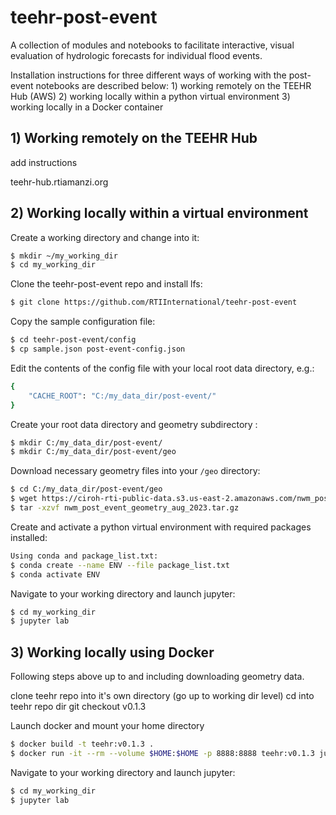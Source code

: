# teehr-post-event
A collection of modules and notebooks to facilitate interactive, visual evaluation of hydrologic forecasts for individual flood events.  

Installation instructions for three different ways of working with the post-event notebooks are described below:  1) working remotely on the TEEHR Hub (AWS) 2) working locally within a python virtual environment  3) working locally in a Docker container



## 1) Working remotely on the TEEHR Hub
add instructions   

teehr-hub.rtiamanzi.org


## 2) Working locally within a virtual environment

Create a working directory and change into it:  
```bash
$ mkdir ~/my_working_dir  
$ cd my_working_dir
```
Clone the teehr-post-event repo and install lfs:
```bash
$ git clone https://github.com/RTIInternational/teehr-post-event
```
Copy the sample configuration file:
```bash
$ cd teehr-post-event/config
$ cp sample.json post-event-config.json
```
Edit the contents of the config file with your local root data directory, e.g.:
```bash
{
    "CACHE_ROOT": "C:/my_data_dir/post-event/"
}
```
Create your root data directory and geometry subdirectory :
```bash
$ mkdir C:/my_data_dir/post-event/
$ mkdir C:/my_data_dir/post-event/geo
```
Download necessary geometry files into your ```/geo``` directory: 
```bash
$ cd C:/my_data_dir/post-event/geo
$ wget https://ciroh-rti-public-data.s3.us-east-2.amazonaws.com/nwm_post_event_geometry_aug_2023.tar.gz -O nwm_post_event_geometry_aug_2023.tar.gz
$ tar -xzvf nwm_post_event_geometry_aug_2023.tar.gz
```
Create and activate a python virtual environment with required packages installed:
```bash
Using conda and package_list.txt:
$ conda create --name ENV --file package_list.txt
$ conda activate ENV
```
Navigate to your working directory and launch jupyter:
```bash
$ cd my_working_dir
$ jupyter lab
```
## 3) Working locally using Docker
Following steps above up to and including downloading geometry data.

clone teehr repo into it's own directory (go up to working dir level)
cd into teehr repo dir
git checkout v0.1.3

Launch docker and mount your home directory
```bash
$ docker build -t teehr:v0.1.3 .
$ docker run -it --rm --volume $HOME:$HOME -p 8888:8888 teehr:v0.1.3 jupyter lab --ip 0.0.0.0 $HOME
```
Navigate to your working directory and launch jupyter:
```bash
$ cd my_working_dir
$ jupyter lab
```
